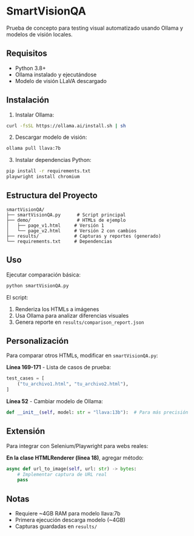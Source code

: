 # SmartVisionQA

Prueba de concepto para testing visual automatizado usando Ollama y modelos de visión locales.

## Requisitos

- Python 3.8+
- Ollama instalado y ejecutándose
- Modelo de visión LLaVA descargado

## Instalación

1. Instalar Ollama:
```bash
curl -fsSL https://ollama.ai/install.sh | sh
```

2. Descargar modelo de visión:
```bash
ollama pull llava:7b
```

3. Instalar dependencias Python:
```bash
pip install -r requirements.txt
playwright install chromium
```

## Estructura del Proyecto

```
smartVisionQA/
├── smartVisionQA.py      # Script principal
├── demo/                 # HTMLs de ejemplo
│   ├── page_v1.html     # Versión 1
│   └── page_v2.html     # Versión 2 con cambios
├── results/             # Capturas y reportes (generado)
└── requirements.txt     # Dependencias
```

## Uso

Ejecutar comparación básica:
```bash
python smartVisionQA.py
```

El script:
1. Renderiza los HTMLs a imágenes
2. Usa Ollama para analizar diferencias visuales
3. Genera reporte en `results/comparison_report.json`

## Personalización

Para comparar otros HTMLs, modificar en `smartVisionQA.py`:

**Línea 169-171** - Lista de casos de prueba:
```python
test_cases = [
    ("tu_archivo1.html", "tu_archivo2.html"),
]
```

**Línea 52** - Cambiar modelo de Ollama:
```python
def __init__(self, model: str = "llava:13b"):  # Para más precisión
```

## Extensión

Para integrar con Selenium/Playwright para webs reales:

**En la clase HTMLRenderer (línea 18)**, agregar método:
```python
async def url_to_image(self, url: str) -> bytes:
    # Implementar captura de URL real
    pass
```

## Notas

- Requiere ~4GB RAM para modelo llava:7b
- Primera ejecución descarga modelo (~4GB)
- Capturas guardadas en `results/`